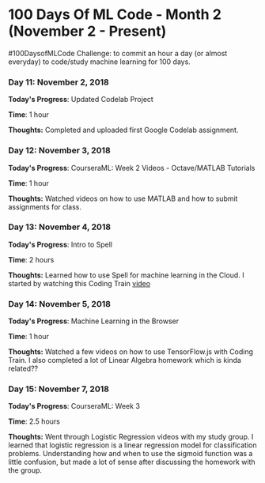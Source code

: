 # 100 Days Of ML Code - Month 2 (November 2 - Present)
 #100DaysofMLCode Challenge: to commit an hour a day (or almost everyday) to code/study machine learning for 100 days.

### Day 11: November 2, 2018

**Today's Progress**: Updated Codelab Project

**Time**: 1 hour

**Thoughts:** Completed and uploaded first Google Codelab assignment.


### Day 12: November 3, 2018

**Today's Progress**: CourseraML: Week 2 Videos - Octave/MATLAB Tutorials

**Time**: 1 hour

**Thoughts:** Watched videos on how to use MATLAB and how to submit assignments for class.

<!-- ***Include a link to Assignment on Github here*** -->
<!-- **Link to Project**: [ ](https://github.com/carlymichele) -->

### Day 13: November 4, 2018

**Today's Progress**: Intro to Spell

**Time**: 2 hours

**Thoughts:** Learned how to use Spell for machine learning in the Cloud. I started by watching this Coding Train [video](https://youtu.be/ggBOAPtFjYU)


### Day 14: November 5, 2018

**Today's Progress**: Machine Learning in the Browser

**Time**: 1 hour  

**Thoughts:** Watched a few videos on how to use TensorFlow.js with Coding Train. I also completed a lot of Linear Algebra homework which is kinda related??

<!-- ***Include a link to Assignment on Github here*** -->

### Day 15: November 7, 2018

**Today's Progress**: CourseraML: Week 3

**Time**: 2.5 hours

**Thoughts:** Went through Logistic Regression videos with my study group. I learned that logistic regression is a linear regression model for classification problems. Understanding how and when to use the sigmoid function was a little confusion, but made a lot of sense after discussing the homework with the group.

<!-- ### Day 16: November 8, 2018

**Today's Progress**: CourseraML: HW #2 - Linear Regression

**Time**: 1 hour

**Thoughts:** Yesterday, I had my first meeting for my club so I did not have time to complete the challenge. However, today I have my third study group with my CourseraML class. -->

<!-- Completing the first MATLAB assignment in my Coursera class. I will probably use Jupyter Notebooks for uploading my assignments to GitHub as it is easier to use and better for graphing. -->

<!-- ***Include a link to Assignment on Github here***

<!-- **Link to Project**: [ ](https://github.com/carlymichele)
